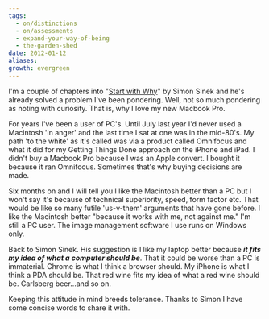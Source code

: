 ```yaml
---
tags:
  - on/distinctions
  - on/assessments
  - expand-your-way-of-being
  - the-garden-shed
date: 2012-01-12
aliases: 
growth: evergreen
---
```

I'm a couple of chapters into "[Start with Why](https://www.goodreads.com/book/show/7108725-start-with-why)" by Simon Sinek and he's already solved a problem I've been pondering. Well, not so much pondering as noting with curiosity. That is, why I love my new Macbook Pro.

For years I've been a user of PC's. Until July last year I'd never used a Macintosh 'in anger' and the last time I sat at one was in the mid-80's. My path 'to the white' as it's called was via a product called Omnifocus and what it did for my Getting Things Done approach on the iPhone and iPad. I didn't buy a Macbook Pro because I was an Apple convert. I bought it because it ran Omnifocus. Sometimes that's why buying decisions are made.

Six months on and I will tell you I like the Macintosh better than a PC but I won't say it's because of technical superiority, speed, form factor etc. That would be like so many futile 'us-v-them' arguments that have gone before. I like the Macintosh better "because it works with me, not against me." I'm still a PC user. The image management software I use runs on Windows only.

Back to Simon Sinek. His suggestion is I like my laptop better because ***it fits my idea of what a computer should be***. That it could be worse than a PC is immaterial. Chrome is what I think a browser should. My iPhone is what I think a PDA should be. That red wine fits my idea of what a red wine should be. Carlsberg beer...and so on.

Keeping this attitude in mind breeds tolerance. Thanks to Simon I have some concise words to share it with.